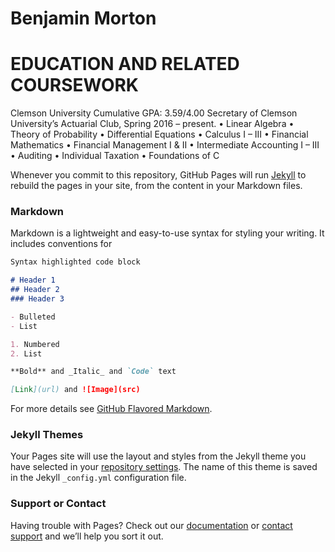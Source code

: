 # Benjamin Morton

# EDUCATION AND RELATED COURSEWORK 	

Clemson University Cumulative GPA: 3.59/4.00
Secretary of Clemson University’s Actuarial Club, Spring 2016 – present. 
•	Linear Algebra
•	Theory of Probability
•	Differential Equations
•	Calculus I – III
•	Financial Mathematics 
•	Financial Management I & II
•	Intermediate Accounting I – III
•	Auditing
•	Individual Taxation
•	Foundations of C 


Whenever you commit to this repository, GitHub Pages will run [Jekyll](https://jekyllrb.com/) to rebuild the pages in your site, from the content in your Markdown files.

### Markdown

Markdown is a lightweight and easy-to-use syntax for styling your writing. It includes conventions for

```markdown
Syntax highlighted code block

# Header 1
## Header 2
### Header 3

- Bulleted
- List

1. Numbered
2. List

**Bold** and _Italic_ and `Code` text

[Link](url) and ![Image](src)
```

For more details see [GitHub Flavored Markdown](https://guides.github.com/features/mastering-markdown/).

### Jekyll Themes

Your Pages site will use the layout and styles from the Jekyll theme you have selected in your [repository settings](https://github.com/filescope/filescope.github.io/settings). The name of this theme is saved in the Jekyll `_config.yml` configuration file.

### Support or Contact

Having trouble with Pages? Check out our [documentation](https://help.github.com/categories/github-pages-basics/) or [contact support](https://github.com/contact) and we’ll help you sort it out.
